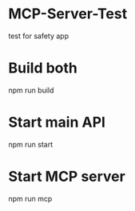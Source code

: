 # MCP-Server-Test
test for safety app



# Build both
npm run build

# Start main API
npm run start

# Start MCP server
npm run mcp
